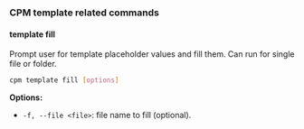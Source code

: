 ### CPM template related commands

#### template fill

Prompt user for template placeholder values and fill them. Can run for single file or folder.

```bash
cpm template fill [options]
```

**Options:**
- `-f, --file <file>`: file name to fill (optional).